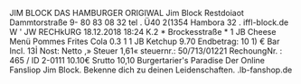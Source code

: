 JIM BLOCK DAS HAMBURGER ORIGIWAL Jim Block Restdoiaot Dammtorstraße 9- 80 83 08 32 tel . Ü40 2(1354 Hambora 32 . iffl-block.de W ' JW RECHkURG 18.12.2018 18:24 K.2 * Brockesstraße * 1 JB Cheese Menü Pommes Frites Cola 0.3 1 1 JB Ketchup 9.70 Endbetrag: 10 1) € Bar Incl. 13Ỉ Nost: Netto ,» Steuer 1,61« steuernr.: 50/713/01221 RechoungNr. : 465 / ID 2-0111 10.10€ Srutto 10,10 Burgertarier's Paradise Der Online Fansliop Jim Block. Bekenne dich zu deinen Leidenschaften. .lb-fanshop.de